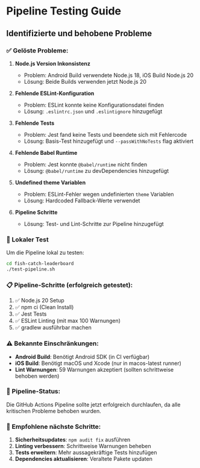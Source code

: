 # Pipeline Testing Guide

## Identifizierte und behobene Probleme

### ✅ Gelöste Probleme:

1. **Node.js Version Inkonsistenz**
   - Problem: Android Build verwendete Node.js 18, iOS Build Node.js 20
   - Lösung: Beide Builds verwenden jetzt Node.js 20

2. **Fehlende ESLint-Konfiguration**
   - Problem: ESLint konnte keine Konfigurationsdatei finden
   - Lösung: `.eslintrc.json` und `.eslintignore` hinzugefügt

3. **Fehlende Tests**
   - Problem: Jest fand keine Tests und beendete sich mit Fehlercode
   - Lösung: Basis-Test hinzugefügt und `--passWithNoTests` flag aktiviert

4. **Fehlende Babel Runtime**
   - Problem: Jest konnte `@babel/runtime` nicht finden
   - Lösung: `@babel/runtime` zu devDependencies hinzugefügt

5. **Undefined theme Variablen**
   - Problem: ESLint-Fehler wegen undefinierten `theme` Variablen
   - Lösung: Hardcoded Fallback-Werte verwendet

6. **Pipeline Schritte**
   - Lösung: Test- und Lint-Schritte zur Pipeline hinzugefügt

### 🔧 Lokaler Test

Um die Pipeline lokal zu testen:

```bash
cd fish-catch-leaderboard
./test-pipeline.sh
```

### 📋 Pipeline-Schritte (erfolgreich getestet):

1. ✅ Node.js 20 Setup
2. ✅ npm ci (Clean Install)
3. ✅ Jest Tests
4. ✅ ESLint Linting (mit max 100 Warnungen)
5. ✅ gradlew ausführbar machen

### ⚠️ Bekannte Einschränkungen:

- **Android Build**: Benötigt Android SDK (in CI verfügbar)
- **iOS Build**: Benötigt macOS und Xcode (nur in macos-latest runner)
- **Lint Warnungen**: 59 Warnungen akzeptiert (sollten schrittweise behoben werden)

### 🚀 Pipeline-Status:

Die GitHub Actions Pipeline sollte jetzt erfolgreich durchlaufen, da alle kritischen Probleme behoben wurden.

### 📝 Empfohlene nächste Schritte:

1. **Sicherheitsupdates**: `npm audit fix` ausführen
2. **Linting verbessern**: Schrittweise Warnungen beheben
3. **Tests erweitern**: Mehr aussagekräftige Tests hinzufügen
4. **Dependencies aktualisieren**: Veraltete Pakete updaten
